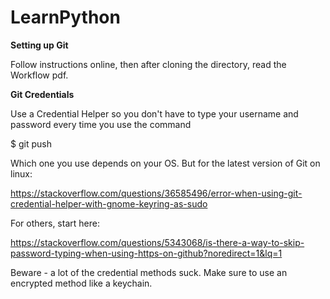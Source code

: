 # LearnPython


<b>Setting up Git</b>

Follow instructions online, then after cloning the directory, read the Workflow pdf.

<b>Git Credentials</b>

Use a Credential Helper so you don't have to type your username and password every time you use the command 

$ git push

Which one you use depends on your OS. But for the latest version of Git on linux:

https://stackoverflow.com/questions/36585496/error-when-using-git-credential-helper-with-gnome-keyring-as-sudo

For others, start here:

https://stackoverflow.com/questions/5343068/is-there-a-way-to-skip-password-typing-when-using-https-on-github?noredirect=1&lq=1

Beware - a lot of the credential methods suck. Make sure to use an encrypted method like a keychain. 